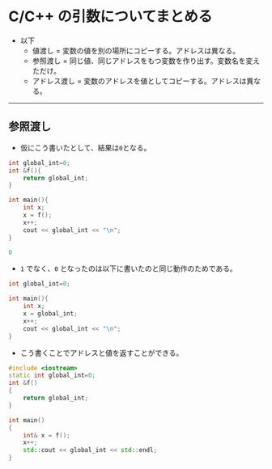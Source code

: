 # C/C++ の引数についてまとめる

- 以下
  - 値渡し = 変数の値を別の場所にコピーする。アドレスは異なる。
  - 参照渡し = 同じ値、同じアドレスをもつ変数を作り出す。変数名を変えただけ。
  - アドレス渡し = 変数のアドレスを値としてコピーする。アドレスは異なる。

---

## 参照渡し

- 仮にこう書いたとして、結果は`0`となる。

```cpp
int global_int=0;
int &f(){
    return global_int;
}

int main(){
    int x;
    x = f();
    x++;
    cout << global_int << "\n";
}
```

```cpp
0
```

- `1` でなく、`0` となったのは以下に書いたのと同じ動作のためである。

```cpp
int global_int=0;

int main(){
    int x;
    x = global_int;
    x++;
    cout << global_int << "\n";
}
```

- こう書くことでアドレスと値を返すことができる。

```cpp
#include <iostream>
static int global_int=0;
int &f()
{
    return global_int;
}

int main()
{
    int& x = f();
    x++;
    std::cout << global_int << std::endl;
}
```
